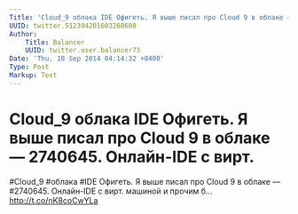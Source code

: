 ```yaml
---
Title: 'Cloud_9 облака IDE Офигеть. Я выше писал про Cloud 9 в облаке — 2740645. Онлайн-IDE с вирт.'
UUID: twitter.512394201603268608
Author:
    Title: Balancer
    UUID: twitter.user.balancer73
Date: 'Thu, 18 Sep 2014 04:14:32 +0400'
Type: Post
Markup: Text
---
```


# Cloud_9 облака IDE Офигеть. Я выше писал про Cloud 9 в облаке — 2740645. Онлайн-IDE с вирт.

#Cloud_9 #облака #IDE Офигеть. Я выше писал про Cloud 9 в
облаке — #2740645. Онлайн-IDE с вирт. машиной и прочим б…
http://t.co/nK8coCwYLa